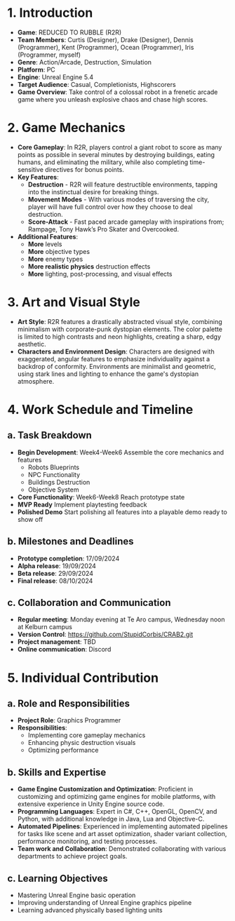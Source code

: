 # 1. Introduction
-  **Game**: REDUCED TO RUBBLE (R2R)
-  **Team Members**: Curtis (Designer), Drake (Designer), Dennis (Programmer), Kent (Programmer), Ocean (Programmer), Iris (Programmer, myself)
- **Genre**: Action/Arcade, Destruction, Simulation
- **Platform**: PC
- **Engine**: Unreal Engine 5.4
- **Target Audience**: Casual, Completionists, Highscorers
- **Game Overview**: Take control of a colossal robot in a frenetic arcade game where you unleash explosive chaos and chase high scores.
# 2. Game Mechanics
-  **Core Gameplay**: In R2R, players control a giant robot to score as many points as possible in several minutes by destroying buildings, eating humans, and eliminating the military, while also completing time-sensitive directives for bonus points.
-  **Key Features**: 
	- **Destruction** - R2R will feature destructible environments, tapping into the instinctual desire for breaking things. 
	- **Movement Modes** - With various modes of traversing the city, player will have full control over how they choose to deal destruction. 
	- **Score-Attack** - Fast paced arcade gameplay with inspirations from; Rampage, Tony Hawk’s Pro Skater and Overcooked.
- **Additional Features**: 
	- **More** levels
	- **More** objective types
	- **More** enemy types
	- **More realistic physics** destruction effects
	- **More** lighting, post-processing, and visual effects
# 3. Art and Visual Style
- **Art Style**: R2R features a drastically abstracted visual style, combining minimalism with corporate-punk dystopian elements. The color palette is limited to high contrasts and neon highlights, creating a sharp, edgy aesthetic.
- **Characters and Environment Design**: Characters are designed with exaggerated, angular features to emphasize individuality against a backdrop of conformity. Environments are minimalist and geometric, using stark lines and lighting to enhance the game's dystopian atmosphere.
# 4. Work Schedule and Timeline
## a. Task Breakdown
- **Begin Development**: Week4-Week6
	Assemble the core mechanics and features
	- Robots Blueprints
	- NPC Functionality
	- Buildings Destruction
	- Objective System
- **Core Functionality**: Week6-Week8
	Reach prototype state
- **MVP Ready**
	Implement playtesting feedback
- **Polished Demo**
	Start polishing all features into a playable demo ready to show off
## b. Milestones and Deadlines
- **Prototype completion**: 17/09/2024
- **Alpha release**: 19/09/2024
- **Beta release**: 29/09/2024
- **Final release**: 08/10/2024
## c. Collaboration and Communication
- **Regular meeting**: Monday evening at Te Aro campus, Wednesday noon at Kelburn campus
- **Version Control**: https://github.com/StupidCorbis/CRAB2.git
- **Project management**: TBD
- **Online communication**: Discord
# 5. Individual Contribution
## a. Role and Responsibilities
- **Project Role**: Graphics Programmer
- **Responsibilities**: 
	- Implementing core gameplay mechanics
	- Enhancing physic destruction visuals
	- Optimizing performance
## b. Skills and Expertise
- **Game Engine Customization and Optimization**: Proficient in customizing and optimizing game engines for mobile platforms, with extensive experience in Unity Engine source code.
- **Programming Languages**: Expert in C#, C++, OpenGL, OpenCV, and Python, with additional knowledge in Java, Lua and Objective-C.
- **Automated Pipelines**: Experienced in implementing automated pipelines for tasks like scene and art asset optimization, shader variant collection, performance monitoring, and testing processes.
- **Team work and Collaboration**: Demonstrated collaborating with various departments to achieve project goals.
## c. Learning Objectives
- Mastering Unreal Engine basic operation
- Improving understanding of Unreal Engine graphics pipeline
- Learning advanced physically based lighting units